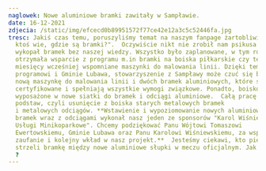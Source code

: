 ```yaml
---
naglowek: Nowe aluminiowe bramki zawitały w Sampławie.
date: 16-12-2021
zdjecia: /static/img/efcecd0b89951572f77ce42e12a3c5c52446fa.jpg
tresc: Jakiś czas temu, poruszyliśmy temat na naszym fanpage żartobliwie "Czy
  ktoś wie, gdzie są bramki?".  Oczywiście nikt nie zrobił nam psikusa i nie
  wykopał bramek bez naszej wiedzy. Wszystko było zaplanowane, w tym roku gmina
  otrzymała wsparcie z programu m.in bramki na boiska piłkarskie czy też kilka
  miesięcy wcześniej wspomniane maszynki do malowania linii. Dzięki temu
  programowi i Gminie Lubawa, stowarzyszenie z Sampławy może czuć się bogatsze o
  nową maszynkę do malowania linii i dwóch bramek aluminiowych, które są
  certyfikowane i spełniają wszystkie wymogi związkowe. Ponadto, boisko zostało
  wyposażone w nowe siatki do bramek i odciągi aluminiowe.  Całą pracę od
  podstaw, czyli usunięcie z boiska starych metalowych bramek
  i metalowych odciągów. **Wstawienie i wypoziomowanie nowych aluminiowych
  bramek wraz z odciągami wykonał nasz jeden ze sponsorów "Karol Wiśniewski
  Usługi Minikoparkowe". Chcemy podziękować Panu Wójtowi Tomaszowi
  Ewertowskiemu, Gminie Lubawa oraz Panu Karolowi Wiśniewskiemu, za wsparcie,
  zaufanie i kolejny wkład w nasz projekt.**  Jesteśmy ciekawi, kto pierwszy
  strzeli bramkę między nowe aluminiowe słupki w meczu oficjalnym. Jak myślicie
  ?
---
```

